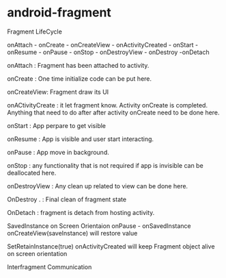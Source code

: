 # android-fragment
Fragment LifeCycle

onAttach - onCreate - onCreateView - onActivityCreated - onStart - onResume - onPause -  onStop - onDestroyView - onDestroy
-onDetach

onAttach  : Fragment has been attached to activity.

onCreate  : One time initialize code can be put here.

onCreateView: Fragment draw its UI

onACtivityCreate : it let fragment know. Activity onCreate is completed. Anything that need to do after after 
                  activity onCreate need to be done here.
                  
onStart : App perpare to get visible

onResume : App is visible and  user start interacting.

onPause : App move in background.
 
onStop : any functionality that is not required if app is invisible can be deallocated here.

onDestroyView : Any clean up related to view can be done here.

OnDestroy . : Final clean of fragment state 

OnDetach : fragment is detach from hosting activity.


SavedInstance on Screen Orientaion
onPause - onSavedInstance 
onCreateView(saveInstance) will restore value

SetRetainInstance(true) onActivityCreated will keep Fragment object alive on screen orientation

Interfragment Communication
